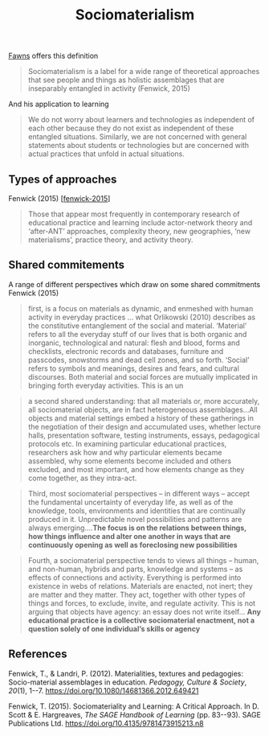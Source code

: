 ﻿---
backlinks:
- title: Concepts
  url: /sense/concepts/concepts.html
title: Sociomaterialism
---
[Fawns](https://timfawns.com/expanding-the-unit-of-analysis-of-learning/) offers this definition

> Sociomaterialism is a label for a wide range of theoretical approaches that see people and things as holistic assemblages that are inseparably entangled in activity (Fenwick, 2015)  

And his application to learning

> We do not worry about learners and technologies as independent of each other because they do not exist as independent of these entangled situations. Similarly, we are not concerned with general statements about students or technologies but are concerned with actual practices that unfold in actual situations.

## Types of approaches

Fenwick (2015) [[fenwick-2015]]

> Those that appear most frequently in contemporary research of educational practice and learning include actor-network theory and ‘after-ANT’ approaches, complexity theory, new geographies, ‘new materialisms’, practice theory, and activity theory.

## Shared commitements 

A range of different perspectives which draw on some shared commitments Fenwick (2015)

> first, is a focus on materials as dynamic, and enmeshed with human activity in everyday practices ... what Orlikowski (2010) describes as the constitutive entanglement of the social and material. ‘Material’ refers to all the everyday stuff of our lives that is both organic and inorganic, technological and natural: flesh and blood, forms and checklists, electronic records and databases, furniture and passcodes, snowstorms and dead cell zones, and so forth. ‘Social’ refers to symbols and meanings, desires and fears, and cultural discourses. Both material and social forces are mutually implicated in bringing forth everyday activities. This is an un

> a second shared understanding: that all materials or, more accurately, all sociomaterial objects, are in fact heterogeneous assemblages...All objects and material settings embed a history of these gatherings in the negotiation of their design and accumulated uses, whether lecture halls, presentation software, testing instruments, essays, pedagogical protocols etc. In examining particular educational practices, researchers ask how and why particular elements became assembled, why some elements become included and others excluded, and most important, and how elements change as they come together, as they intra-act.

> Third, most sociomaterial perspectives – in different ways – accept the fundamental uncertainty of everyday life, as well as of the knowledge, tools, environments and identities that are continually produced in it. Unpredictable novel possibilities and patterns are always emerging....**The focus is on the relations between things, how things influence and alter one another in ways that are continuously opening as well as foreclosing new possibilities**

> Fourth, a sociomaterial perspective tends to views all things – human, and non-human, hybrids and parts, knowledge and systems – as effects of connections and activity. Everything is performed into existence in webs of relations. Materials are enacted, not inert; they are matter and they matter. They act, together with other types of things and forces, to exclude, invite, and regulate activity. This is not arguing that objects have agency: an essay does not write itself... **Any educational practice is a collective sociomaterial enactment, not a question solely of one individual’s skills or agency**


## References

Fenwick, T., & Landri, P. (2012). Materialities, textures and pedagogies: Socio-material assemblages in education. *Pedagogy, Culture & Society*, *20*(1), 1--7. <https://doi.org/10.1080/14681366.2012.649421>

Fenwick, T. (2015). Sociomateriality and Learning: A Critical Approach. In D. Scott & E. Hargreaves, *The SAGE Handbook of Learning* (pp. 83--93). SAGE Publications Ltd. <https://doi.org/10.4135/9781473915213.n8>

[//begin]: # "Autogenerated link references for markdown compatibility"
[fenwick-2015]: fenwick-2015 "fenwick-2015"
[//end]: # "Autogenerated link references"